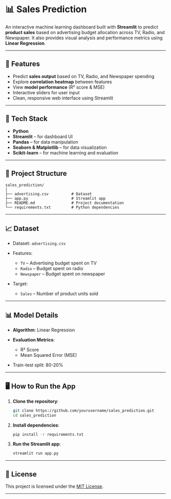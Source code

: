 
# 📊 Sales Prediction 

An interactive machine learning dashboard built with **Streamlit** to predict **product sales** based on advertising budget allocation across TV, Radio, and Newspaper. It also provides visual analysis and performance metrics using **Linear Regression**.

---

## 🚀 Features

* Predict **sales output** based on TV, Radio, and Newspaper spending
* Explore **correlation heatmap** between features
* View **model performance** (R² score & MSE)
* Interactive sliders for user input
* Clean, responsive web interface using Streamlit

---

## 🧠 Tech Stack

* **Python**
* **Streamlit** – for dashboard UI
* **Pandas** – for data manipulation
* **Seaborn & Matplotlib** – for data visualization
* **Scikit-learn** – for machine learning and evaluation

---

## 📂 Project Structure

```
sales_prediction/
│
├── advertising.csv          # Dataset
├── app.py                   # Streamlit app
├── README.md                # Project documentation
└── requirements.txt         # Python dependencies
```

---

## 📈 Dataset

* Dataset: `advertising.csv`
* Features:

  * `TV` – Advertising budget spent on TV
  * `Radio` – Budget spent on radio
  * `Newspaper` – Budget spent on newspaper
* Target:

  * `Sales` – Number of product units sold

---

## 📊 Model Details

* **Algorithm**: Linear Regression
* **Evaluation Metrics**:

  * R² Score
  * Mean Squared Error (MSE)
* Train-test split: 80-20%

---

## 🖥️ How to Run the App

1. **Clone the repository**:

   ```bash
   git clone https://github.com/yourusername/sales_prediction.git
   cd sales_prediction
   ```

2. **Install dependencies**:

   ```bash
   pip install -r requirements.txt
   ```

3. **Run the Streamlit app**:

   ```bash
   streamlit run app.py
   ```

---



## 📜 License

This project is licensed under the [MIT License](LICENSE).

---


